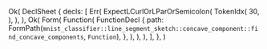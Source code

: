 Ok(
    DeclSheet {
        decls: [
            Err(
                ExpectLCurlOrLParOrSemicolon(
                    TokenIdx(
                        30,
                    ),
                ),
            ),
            Ok(
                Form(
                    Function(
                        FunctionDecl {
                            path: FormPath(`mnist_classifier::line_segment_sketch::concave_component::find_concave_components`, `Function`),
                        },
                    ),
                ),
            ),
        ],
    },
)